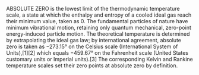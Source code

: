 ABSOLUTE ZERO is the lowest limit of the thermodynamic temperature scale, a state at which the enthalpy and entropy of a cooled ideal gas reach their minimum value, taken as 0. The fundamental particles of nature have minimum vibrational motion, retaining only quantum mechanical, zero-point energy-induced particle motion. The theoretical temperature is determined by extrapolating the ideal gas law; by international agreement, absolute zero is taken as −273.15° on the Celsius scale (International System of Units),[1][2] which equals −459.67° on the Fahrenheit scale (United States customary units or Imperial units).[3] The corresponding Kelvin and Rankine temperature scales set their zero points at absolute zero by definition.
